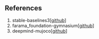 ## References

1. stable-baselines3[[github](https://github.com/DLR-RM/stable-baselines3)]
2. farama_foundation-gymnasium[[github](https://github.com/Farama-Foundation/Gymnasium)]
3. deepmind-mujoco[[github](https://github.com/deepmind/mujoco)]
